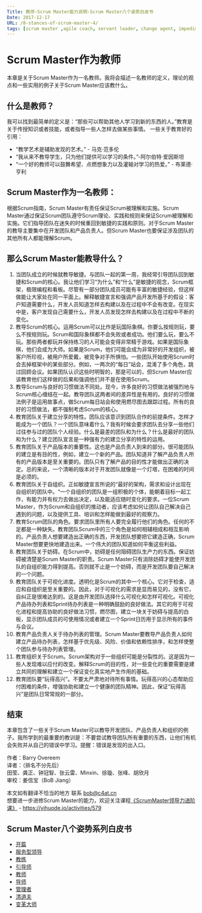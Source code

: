 ```yaml
---
Title: 教师-Scrum Master能力说明-Scrum Master八个姿势白皮书
Date: 2017-12-17
URL: /8-stances-of-scrum-master-4/
tags: [scrum master ,agile coach, servant leader, change agent, impediment remover]
---
```


# Scrum Master作为教师
本章是关于Scrum Master作为一名教师。我将会描述一名教师的定义，理论的观点和一些实用的例子关于Scrum Master应该教什么。

## 什么是教师？
我可以找到最简单的定义是：“那些可以帮助其他人学习到新的东西的人。”教育是关于传授知识或者技能，或者指导一些人怎样去做某些事情。
一些关于教育好的引用：
- “教学艺术是辅助发现的艺术。” - 马克·范多伦
- “我从来不教导学生，只为他们提供可以学习的条件。”-阿尔伯特·爱因斯坦
- “一个好的教师可以鼓舞希望、点燃想象力以及灌输对学习的热爱。” - 布莱德·亨利

## Scrum Master作为一名教师：
根据Scrum指南，Scrum Master有责任保证Scrum被理解和实施。Scrum Master通过保证Scrum团队遵守Scrum理论、实践和规则来保证Scrum被理解和实施。它们指导团队在迷失的时候重回到敏捷的实践和原则。对于Scrum Master的教导主要集中在开发团队和产品负责人。但Scrum Master也要保证涉及团队的其他所有人都能理解Scrum。

## 那么Scrum Master能教导什么？
1. 当团队成立的时候就教导敏捷。与团队一起的第一周，我经常引导团队回到敏捷和Scrum的核心。我让他们学习“为什么”和“什么”是敏捷的观念，Scrum框架，极限编程和看板。尽管有一部分团队成员可能有丰富的敏捷经验，但这样做能让大家处在同一平面上。解释敏捷宣言和强调产品开发所基于的假设：客户知道需要什么，开发人员知道怎样去构建以及在过程中不会有改变。在现实中是，客户发现自己需要什么，开发人员发现怎样去构建以及在过程中不断的变化。
2. 教导Scrum的核心。运用Scrum可以比作是玩国际象棋。你要么按规则玩，要么不按规则玩。Scrum和国际象棋都不会失败或者成功。他们要么玩，要么不玩。那些两者都玩并保持练习的人可能会变得非常精于游戏。如果是国际象棋，他们会成为大师。如果是Scrum，他们可能会成为非常好的开发组织，被客户所珍视，被用户所爱戴，被竞争对手所惧怕。一些团队开始使用Scrum时会去掉框架中的某些部分。例如，一两次的“每日”站会，混淆了多个角色，跳过回顾会议。如果团队认识这些时明智的，那是可以的，但Scrum Master应该教育他们这样做的后果和强调他们并不是在使用Scrum。
3. 教导Scrum与良好的习惯做法不同处。现今，许多良好的习惯做法被强烈地与Scrum核心缠结在一起。教导团队这两者间的差异性是有用的。良好的习惯做法例子是运用故事点，做Scrum每日站会和使用燃尽图去跟踪过程。所有的良好的习惯做法，都不强制考虑Scrum的核心。
4. 教育团队关于建立分享的特性。团队应该意识到团队合作的前提条件。怎样才能成为一个团队？一个团队意味着什么？我有时候会要求团队去分享一些他们过往参与过的团队个人经验。什么是最差的团队和为什么？什么是最好的团队和为什么？建立团队宣言是一种强有力的建立分享的特性的运用。
5. 教育团队关于产品版本的重要性。这也是产品负责人到来的部分。很可能团队的建立是有目的性，例如，建立一个新的产品。团队知道并了解产品负责人所有的产品版本是至关重要的。团队只有了解产品的目的性才能做出正确的决定。总的来说，一个清晰的版本对于开发团队就像是一个灯塔，在困难的时间是必须的。
6. 教育团队关于自组织。正如敏捷宣言所说的“最好的架构，需求和设计出现在自组织的团队中。“一个自组织的团队是一组积极的个体，能朝着目标一起工作，有能力并有权力去做出决定，以及能适应随时变化的要求。一位Scrum Master，作为Scrum和自组织的推动者，应该考虑如何让团队自己解决自己遇到的问题，以及提供工具、培训和怎样能做到最好的观察力。
7. 教育Scrum团队的角色。要求团队里所有人要完全履行他们的角色。任何的不足都是一种缺失。教育团队Scrum中的三个角色是如何相辅相成和相互影响的。产品负责人想要建造出正确的东西，开发团队想要把它建造正确，Scrum Master想要更快地建造出来。一个伟大的团队知道如何平衡这些利益。
8. 教育团队关于妨碍。在Scrum中，妨碍是任何阻碍团队生产力的东西。保证妨碍被清楚是Scrum Master的职责。Scrum Master只有消除妨碍才能使开发团队的自组织能力得到提高。否则就不止是一个妨碍，而是开发团队要自己解决的一个问题。
9. 教育团队关于可视化进度。透明化是Scrum的其中一个核心。它对于检查，适应和自组织是至关重要的。因此，对于可视化的需求是显而易见的，没有它，自纠正是很难达到的。这是由开发团队选择什么可视化和怎样可视化。可视化产品待办列表和Sprint待办列表是一种明确鼓励的良好做法。其它的用于可视化进程和提高协助的良好做法习惯，燃尽图，建立一块关于妨碍与提高的白板，显示团队成员的可使用情况或者建立一个Sprint日历用于显示所有的事件与会议。
10. 教育产品负责人关于待办列表的管理。Scrum Master要教导产品负责人如何建立产品待办列表，怎样基于优先级、风险、价值和依赖性排序，和怎样使整个团队参与待办列表管理。
11. 教育组织关于Scrum。Scrum架构对于一些组织可能是分裂性的。这是因为一些人发现难以应付的改变。解释Scrum的目的性，对一些变化的重要需要是建立共同的理解和建立一个保证变化真实地产生作用的基础。
12. 教育团队要“玩得高兴”。不要太严肃地对待所有事情。玩得高兴的心态帮助应付困难的条件，增强协助和建立一个健康的团队精神。因此，保证“玩得高兴”是团队日常常规的一部分。

## 结束
本章包含了一些关于Scrum Master可以教导开发团队、产品负责人和组织的例子。我所学到的最重要的教训是：不要尝试教导团队所有重要的东西，让他们有机会失败并从自己的错误中学习。提醒：错误是发现的出入口。

作者：Barry Overeem  
译者：（排名不分先后）      
田莹、龚正、钟冠智、张云雷、Minxin、徐璇、张峰、胡欣月  
审校：姜信宝（BoB Jiang）  

本文如有翻译不恰当的地方
联系 bob@c4at.cn   
想要进一步进修Scrum Master的能力，欢迎关注课程[《ScrumMaster领导力进阶课》](https://yihuode.io/activities/579) - https://yihuode.io/activities/579

## Scrum Master八个姿势系列白皮书
- [开篇](/8-stances-of-scrum-master/)
- [服务型领导](/8-stances-of-scrum-master-1/)
- [教练](/8-stances-of-scrum-master-2/)
- [引导师](/8-stances-of-scrum-master-3/)
- [教师](/8-stances-of-scrum-master-4/)
- [导师](/8-stances-of-scrum-master-5/)
- [管理者](/8-stances-of-scrum-master-6/)
- [清道夫](/8-stances-of-scrum-master-7/)
- [变革大师](/8-stances-of-scrum-master-8/)